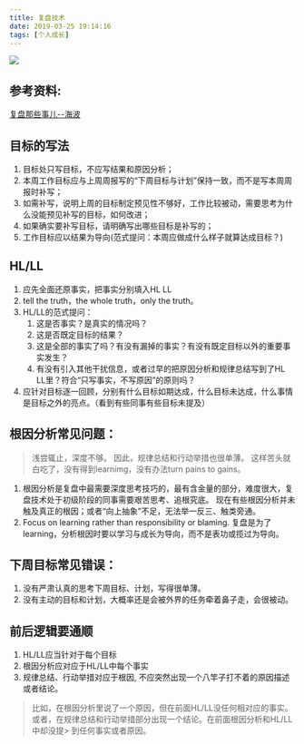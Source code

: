 ```yaml
---
title: 复盘技术
date: 2019-03-25 19:14:16
tags: [个人成长]
---
```


![](周报复盘100分.png)

## 参考资料: 

[复盘那些事儿--海波](https://mp.weixin.qq.com/s?__biz=MzUwOTg5OTc3NA==&mid=2247483673&idx=1&sn=ea9594b4a4d69762e5119787090c82d9&chksm=f90a6788ce7dee9e12ec3dc0deee2332862c812b2e1a98b03495206de15c43bb2c510d44d47a&mpshare=1&scene=1&srcid=0107Q3V1iFYUJnnz9g7bo0M0#rd)

## 目标的写法
1. 目标处只写目标，不应写结果和原因分析；
2. 本周工作目标应与上周周报写的“下周目标与计划”保持一致，而不是写本周周报时补写；
3. 如需补写，说明上周的目标制定预见性不够好，工作比较被动，需要思考为什么没能预见补写的目标，如何改进；
4. 如果确实要补写目标，请明确写出哪些目标是补写的；
5. 工作目标应以结果为导向(范式提问：本周应做成什么样子就算达成目标？)

## HL/LL

 1. 应先全面还原事实，把事实分别填入HL LL
 2. tell the truth，the whole truth，only the truth。
 3. HL/LL的范式提问：
    1. 这是否事实？是真实的情况吗？
    2. 这是否既定目标的结果？
    3. 这是全部的事实了吗？有没有漏掉的事实？有没有既定目标以外的重要事实发生？
    4. 有没有引入其他干扰信息，或者过早的把原因分析和规律总结写到了HL LL里？符合“只写事实，不写原因”的原则吗？
 4. 应针对目标逐一回顾，分别有什么目标如期达成，什么目标未达成，什么事情是目标之外的亮点。（看到有些同事有些目标未提及）

## 根因分析常见问题：

>  浅尝辄止，深度不够。
>   因此，规律总结和行动举措也很单薄。
> 这样苦头就白吃了，没有得到learnimg，没有办法turn pains to gains。

1. 根因分析是复盘中最需要深度思考技巧的，最有含金量的部分，难度很大，复盘技术处于初级阶段的同事需要艰苦思考、追根究底。
现在有些根因分析并未触及真正的根因；或者“向上抽象”不足，无法举一反三、触类旁通。
2. Focus on learning rather than responsibility or blaming.
复盘是为了learning，分析根因时要以学习与成长为导向，而不是表功或揽过为导向。


## 下周目标常见错误：
1. 没有严肃认真的思考下周目标、计划，写得很单薄。
2. 没有主动的目标和计划，大概率还是会被外界的任务牵着鼻子走，会很被动。
 
## 前后逻辑要通顺
1. HL/LL应当针对于每个目标
2. 根因分析应对应于HL/LL中每个事实
3. 规律总结、行动举措对应于根因, 不应突然出现一个八竿子打不着的原因描述或者结论。

> 比如，在根因分析里说了一个原因，但在前面HL/LL没任何相对应的事实。
> 或者，在规律总结和行动举措部分出现一个结论。在前面根因分析和HL/LL中却没提> 到任何事实或者原因。
